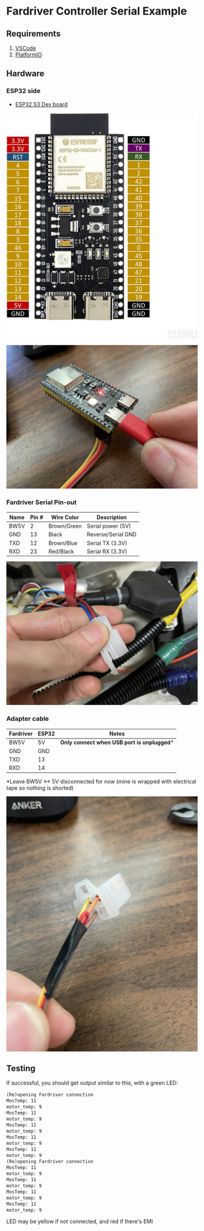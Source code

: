 # Fardriver Controller Serial Example

## Requirements

1. [VSCode](https://code.visualstudio.com/)
2. [PlatformIO](https://platformio.org/platformio-ide)

## Hardware

### ESP32 side

* [ESP32 S3 Dev board](https://www.amazon.com/gp/product/B0CRRMPP3C)

![image](reference/esp32-pins.jpg)

![image](reference/esp32.jpg)

### Fardriver Serial Pin-out

Name           | Pin # | Wire Color   | Description
---|---|---|---|
BW5V           |  2    | Brown/Green  | Serial power (5V)
GND            | 13    | Black        | Reverse/Serial GND
TXD            | 12    | Brown/Blue   | Serial TX (3.3V)
RXD            | 23    | Red/Black    | Serial RX (3.3V)

![image](reference/fardriver-unit.jpg)


### Adapter cable

Fardriver | ESP32 | Notes
---|---|---
BW5V | 5V | **Only connect when USB port is unplugged**\*
GND | GND |
TXD | 13 |
RXD | 14 |

*Leave BW5V <-> 5V disconnected for now (mine is wrapped with electrical tape so nothing is shorted)

![image](reference/fardriver-plug.jpg)

## Testing

If successful, you should get output similar to this, with a green LED:

    (Re)opening Fardriver connection
    MosTemp: 11
    motor_temp: 9
    MosTemp: 11
    motor_temp: 9
    MosTemp: 11
    motor_temp: 9
    MosTemp: 11
    motor_temp: 9
    MosTemp: 11
    motor_temp: 9
    (Re)opening Fardriver connection
    MosTemp: 11
    motor_temp: 9
    MosTemp: 11
    motor_temp: 9
    MosTemp: 11
    motor_temp: 9
    MosTemp: 11
    motor_temp: 9

LED may be yellow if not connected, and red if there's EMI